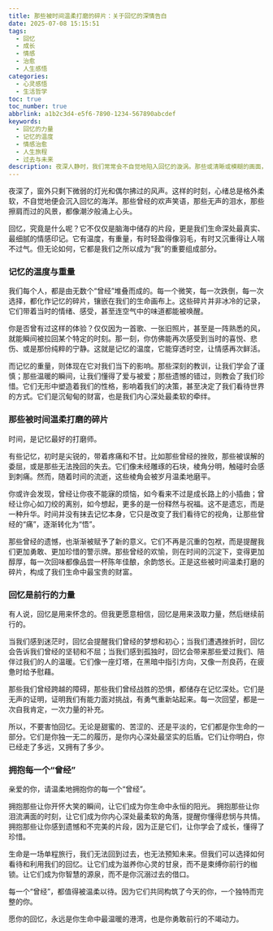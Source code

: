 ```yaml
---
title: 那些被时间温柔打磨的碎片：关于回忆的深情告白
date: 2025-07-08 15:15:51
tags:
  - 回忆
  - 成长
  - 情感
  - 治愈
  - 人生感悟
categories:
  - 心灵感悟
  - 生活哲学
toc: true
toc_number: true
abbrlink: a1b2c3d4-e5f6-7890-1234-567890abcdef
keywords:
  - 回忆的力量
  - 记忆的温度
  - 情感治愈
  - 人生旅程
  - 过去与未来
description: 夜深人静时，我们常常会不自觉地陷入回忆的漩涡。那些或清晰或模糊的画面，如同散落在生命长河中的珍珠，串联起我们走过的每一步。它们不仅仅是过去的印记，更是滋养我们当下、指引我们未来的温柔力量。这篇文章，想与你一同感受回忆的温度与重量，理解它如何温柔地打磨我们，最终成为我们前行的勇气与慰藉。
---
```


夜深了，窗外只剩下微弱的灯光和偶尔拂过的风声。这样的时刻，心绪总是格外柔软，不自觉地便会沉入回忆的海洋。那些曾经的欢声笑语，那些无声的泪水，那些擦肩而过的风景，都像潮汐般涌上心头。

回忆，究竟是什么呢？它不仅仅是脑海中储存的片段，更是我们生命深处最真实、最细腻的情感印记。它有温度，有重量，有时轻盈得像羽毛，有时又沉重得让人喘不过气。但无论如何，它都是我们之所以成为“我”的重要组成部分。

### 记忆的温度与重量

我们每个人，都是由无数个“曾经”堆叠而成的。每一个微笑，每一次跌倒，每一次选择，都化作记忆的碎片，镶嵌在我们的生命画布上。这些碎片并非冰冷的记录，它们带着当时的情绪、感受，甚至连空气中的味道都能被唤醒。

你是否曾有过这样的体验？仅仅因为一首歌、一张旧照片，甚至是一阵熟悉的风，就能瞬间被拉回某个特定的时刻。那一刻，你仿佛能再次感受到当时的喜悦、悲伤、或是那份纯粹的宁静。这就是记忆的温度，它能穿透时空，让情感再次鲜活。

而记忆的重量，则体现在它对我们当下的影响。那些深刻的教训，让我们学会了谨慎；那些温暖的瞬间，让我们懂得了爱与被爱；那些遗憾的错过，则教会了我们珍惜。它们无形中塑造着我们的性格，影响着我们的决策，甚至决定了我们看待世界的方式。它们是沉甸甸的财富，也是我们内心深处最柔软的牵绊。

### 那些被时间温柔打磨的碎片

时间，是记忆最好的打磨师。

有些记忆，初时是尖锐的，带着疼痛和不甘。比如那些曾经的挫败，那些被误解的委屈，或是那些无法挽回的失去。它们像未经雕琢的石块，棱角分明，触碰时会感到刺痛。然而，随着时间的流逝，这些棱角会被岁月温柔地磨平。

你或许会发现，曾经让你夜不能寐的烦恼，如今看来不过是成长路上的小插曲；曾经让你心如刀绞的离别，如今想起，更多的是一份释然与祝福。这不是遗忘，而是一种升华。时间并没有抹去记忆本身，它只是改变了我们看待它的视角，让那些曾经的“痛”，逐渐转化为“悟”。

那些曾经的遗憾，也渐渐被赋予了新的意义。它们不再是沉重的包袱，而是提醒我们更加勇敢、更加珍惜的警示牌。那些曾经的欢愉，则在时间的沉淀下，变得更加醇厚，每一次回味都像品尝一杯陈年佳酿，余韵悠长。正是这些被时间温柔打磨的碎片，构成了我们生命中最宝贵的财富。

### 回忆是前行的力量

有人说，回忆是用来怀念的。但我更愿意相信，回忆是用来汲取力量，然后继续前行的。

当我们感到迷茫时，回忆会提醒我们曾经的梦想和初心；当我们遭遇挫折时，回忆会告诉我们曾经的坚韧和不屈；当我们感到孤独时，回忆会带来那些爱过我们、陪伴过我们的人的温暖。它们像一座灯塔，在黑暗中指引方向，又像一剂良药，在疲惫时给予慰藉。

那些我们曾经跨越的障碍，那些我们曾经战胜的恐惧，都储存在记忆深处。它们是无声的证明，证明我们有能力面对挑战，有勇气重新站起来。每一次回望，都是一次自我肯定，一次力量的补充。

所以，不要害怕回忆。无论是甜蜜的、苦涩的、还是平淡的，它们都是你生命的一部分。它们是你独一无二的履历，是你内心深处最坚实的后盾。它们让你明白，你已经走了多远，又拥有了多少。

### 拥抱每一个“曾经”

亲爱的你，请温柔地拥抱你的每一个“曾经”。

拥抱那些让你开怀大笑的瞬间，让它们成为你生命中永恒的阳光。
拥抱那些让你泪流满面的时刻，让它们成为你内心深处最柔软的角落，提醒你懂得悲悯与共情。
拥抱那些让你感到遗憾和不完美的片段，因为正是它们，让你学会了成长，懂得了珍惜。

生命是一场单程旅行，我们无法回到过去，也无法预知未来。但我们可以选择如何看待和利用我们的回忆。让它们成为滋养你心灵的甘泉，而不是束缚你前行的枷锁。让它们成为你智慧的源泉，而不是你沉溺过去的借口。

每一个“曾经”，都值得被温柔以待。因为它们共同构筑了今天的你，一个独特而完整的你。

愿你的回忆，永远是你生命中最温暖的港湾，也是你勇敢前行的不竭动力。